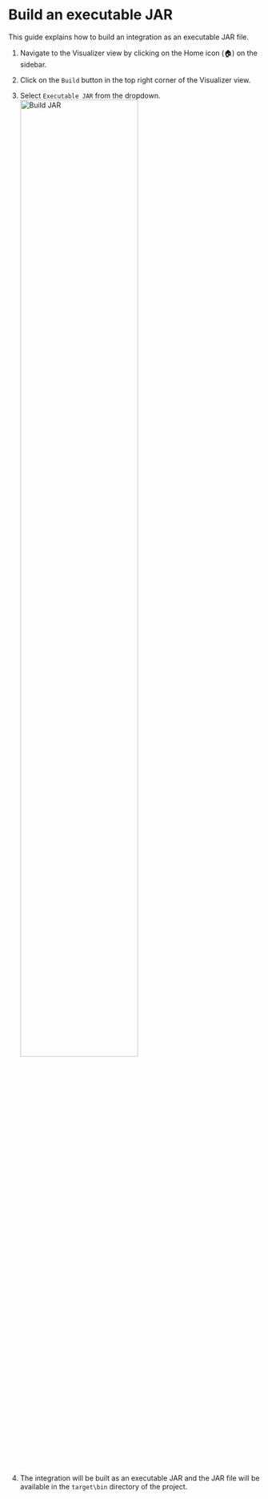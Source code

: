 # Build an executable JAR

This guide explains how to build an integration as an executable JAR file.

1. Navigate to the Visualizer view by clicking on the Home icon (🏠) on the sidebar.
2. Click on the `Build` button in the top right corner of the Visualizer view.
3. Select `Executable JAR` from the dropdown.       
<a href="{{base_path}}/assets/img/build/jar.gif"><img src="{{base_path}}/assets/img/build/jar.gif" alt="Build JAR" width="70%"></a>

4. The integration will be built as an executable JAR and the JAR file will be available in the `target\bin` directory of the project.
